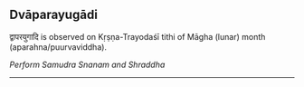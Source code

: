 ## Dvāparayugādi
द्वापरयुगादि is observed on Kṛṣṇa-Trayodaśī tithi of Māgha (lunar) month (aparahna/puurvaviddha).

_Perform Samudra Snanam and Shraddha_

---
